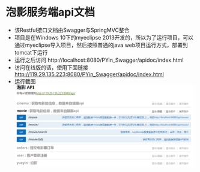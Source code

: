 # 泡影服务端api文档
- 该Restful接口文档由Swagger与SpringMVC整合
- 项目是在Windows 10下的myeclipse 2013开发的，所以为了运行项目，可以通过myeclipse导入项目，然后按照普通的java web项目运行方式，部署到tomcat下运行
- 运行之后访问
http://localhost:8080/PYin_Swagger/apidoc/index.html
- 访问在线版的话，使用下面链接
http://119.29.135.223:8080/PYin_Swagger/apidoc/index.html 
- 运行截图 <br/>
![image](https://github.com/PYing-Studio/PYing-Server/blob/master/sql/screenshoot1.png)

